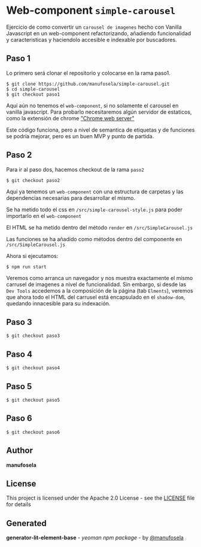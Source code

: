 # Web-component `simple-carousel`

Ejercicio de como convertir un `carousel de imagenes` hecho con Vanilla Javascript en un web-component refactorizando, añadiendo funcionalidad y caracteristicas y haciendolo accesible e indexable por buscadores.

## Paso 1

Lo primero será clonar el repositorio y colocarse en la rama paso1.

```
$ git clone https://github.com/manufosela/simple-carousel.git
$ cd simple-carousel
$ git checkout paso1
```

Aquí aún no tenemos el `web-component`, si no solamente el carousel en vanilla javascript.
Para probarlo necesitaremos algún servidor de estaticos, como la extensión de chrome ["Chrome web server"](https://chrome.google.com/webstore/detail/web-server-for-chrome/ofhbbkphhbklhfoeikjpcbhemlocgigb)

Este código funciona, pero a nivel de semantica de etiquetas y de funciones se podría mejorar, pero es un buen MVP y punto de partida.

## Paso 2

Para ir al paso dos, hacemos checkout de la rama `paso2`
```
$ git checkout paso2
```

Aquí ya tenemos un `web-component` con una estructura de carpetas y las dependencias necesarias para desarrollar el mismo.

Se ha metido todo el css en `/src/simple-carousel-style.js` para poder importarlo en el `web-component`

El HTML se ha metido dentro del método `render` en `/src/SimpleCarousel.js`

Las funciones se ha añadido como métodos dentro del componente en `/src/SimpleCarousel.js`

Ahora si ejecutamos:
```
$ npm run start
```

Veremos como arranca un navegador y nos muestra exactamente el mismo carrusel de imagenes a nivel de funcionalidad.
Sin embargo, si desde las `Dev Tools` accedemos a la composición de la página (tab `Elments`), veremos que ahora todo el HTML del carrusel está encapsulado en el `shadow-dom`, quedando innacesible para su indexación.

## Paso 3

```
$ git checkout paso3
```

## Paso 4

```
$ git checkout paso4
```

## Paso 5

```
$ git checkout paso5
```

## Paso 6

```
$ git checkout paso6
```



## Author
**manufosela**

## License

This project is licensed under the Apache 2.0 License - see the [LICENSE](LICENSE) file for details

## Generated

**generator-lit-element-base** - *yeoman npm package* - by [@manufosela](https://github.com/manufosela/generator-litelement-webcomponent)